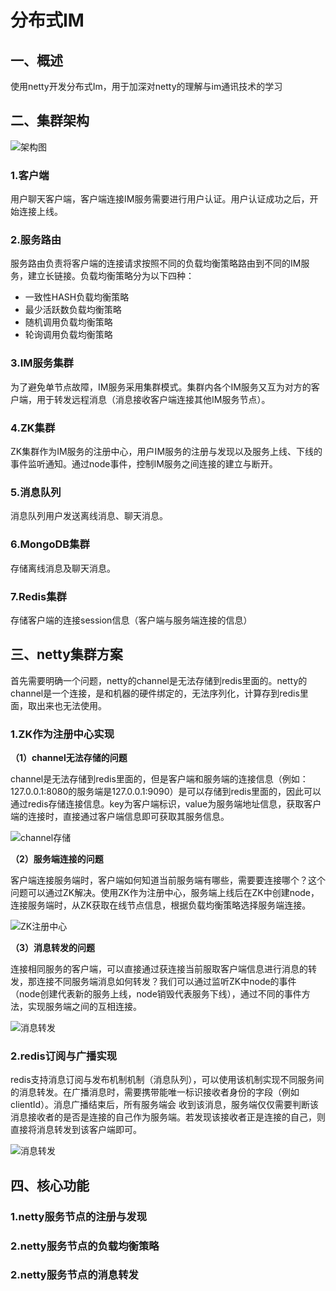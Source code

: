 # 分布式IM
## 一、概述
使用netty开发分布式Im，用于加深对netty的理解与im通讯技术的学习
## 二、集群架构
![架构图](https://img-blog.csdnimg.cn/27c34099715546f2945239a4688708d5.png)
### 1.客户端
用户聊天客户端，客户端连接IM服务需要进行用户认证。用户认证成功之后，开始连接上线。
### 2.服务路由
服务路由负责将客户端的连接请求按照不同的负载均衡策略路由到不同的IM服务，建立长链接。负载均衡策略分为以下四种：
- 一致性HASH负载均衡策略
- 最少活跃数负载均衡策略
- 随机调用负载均衡策略
- 轮询调用负载均衡策略
### 3.IM服务集群
为了避免单节点故障，IM服务采用集群模式。集群内各个IM服务又互为对方的客户端，用于转发远程消息（消息接收客户端连接其他IM服务节点）。
### 4.ZK集群
ZK集群作为IM服务的注册中心，用户IM服务的注册与发现以及服务上线、下线的事件监听通知。通过node事件，控制IM服务之间连接的建立与断开。
### 5.消息队列
消息队列用户发送离线消息、聊天消息。
### 6.MongoDB集群
存储离线消息及聊天消息。
### 7.Redis集群
存储客户端的连接session信息（客户端与服务端连接的信息）
## 三、netty集群方案
首先需要明确一个问题，netty的channel是无法存储到redis里面的。netty的channel是一个连接，是和机器的硬件绑定的，无法序列化，计算存到redis里面，取出来也无法使用。
### 1.ZK作为注册中心实现
**（1）channel无法存储的问题**

channel是无法存储到redis里面的，但是客户端和服务端的连接信息（例如：127.0.0.1:8080的服务端是127.0.0.1:9090）是可以存储到redis里面的，因此可以通过redis存储连接信息。key为客户端标识，value为服务端地址信息，获取客户端的连接时，直接通过客户端信息即可获取其服务信息。

![channel存储](https://img-blog.csdnimg.cn/74d482dbd4cc49db8520e50630bb8dd6.png)

**（2）服务端连接的问题**

客户端连接服务端时，客户端如何知道当前服务端有哪些，需要要连接哪个？这个问题可以通过ZK解决。使用ZK作为注册中心，服务端上线后在ZK中创建node，连接服务端时，从ZK获取在线节点信息，根据负载均衡策略选择服务端连接。

![ZK注册中心](https://img-blog.csdnimg.cn/b2534128090a462bb9217e104de27996.png)

**（3）消息转发的问题**

连接相同服务的客户端，可以直接通过获连接当前服取客户端信息进行消息的转发，那连接不同服务端消息如何转发？我们可以通过监听ZK中node的事件（node创建代表新的服务上线，node销毁代表服务下线），通过不同的事件方法，实现服务端之间的互相连接。

![消息转发](https://img-blog.csdnimg.cn/22951f45d82a41a39fb00065239fd5d6.png)

### 2.redis订阅与广播实现
redis支持消息订阅与发布机制机制（消息队列），可以使用该机制实现不同服务间的消息转发。在广播消息时，需要携带能唯一标识接收者身份的字段（例如clientId）。消息广播结束后，所有服务端会
收到该消息，服务端仅仅需要判断该消息接收者的是否是连接的自己作为服务端。若发现该接收者正是连接的自己，则直接将消息转发到该客户端即可。

![消息转发](https://img-blog.csdnimg.cn/c822e0feb72f4a37b89735ccab2826ff.png)
## 四、核心功能
### 1.netty服务节点的注册与发现
### 2.netty服务节点的负载均衡策略
### 2.netty服务节点的消息转发
